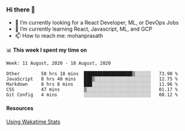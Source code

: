 ### Hi there 👋

- 🔭 I’m currently looking for a React Developer, ML, or DevOps Jobs
- 🌱 I’m currently learning React, Javascript, ML, and GCP
- 📫 How to reach me: mohanprasath

📊 **This week I spent my time on**
<!--START_SECTION:waka-->
```text
Week: 11 August, 2020 - 18 August, 2020

Other        50 hrs 18 mins  ██████████████████▒░░░░░░   73.90 % 
JavaScript   8 hrs 40 mins   ███▒░░░░░░░░░░░░░░░░░░░░░   12.75 % 
Markdown     8 hrs 8 mins    ███░░░░░░░░░░░░░░░░░░░░░░   11.96 % 
CSS          47 mins         ▒░░░░░░░░░░░░░░░░░░░░░░░░   01.17 % 
Git Config   4 mins          ░░░░░░░░░░░░░░░░░░░░░░░░░   00.12 % 
```
<!--END_SECTION:waka-->

#### Resources
[Using Wakatime Stats](https://github.com/marketplace/actions/waka-readme)
